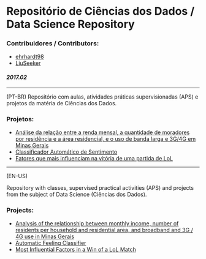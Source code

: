 # Repositório de Ciências dos Dados /<br/>Data Science Repository

### Contribuidores / Contributors:
- [ehrhardt98](https://github.com/ehrhardt98)
- [LiuSeeker](https://github.com/LiuSeeker)

#### *2017.02*
---

(PT-BR)
Repositório com aulas, atividades práticas supervisionadas (APS) e projetos da matéria de Ciências dos Dados.

### Projetos:
- [Análise da relação entre a renda mensal, a quantidade de moradores por residência e a área residencial, e o uso de banda larga e 3G/4G em Minas Gerais](https://github.com/LiuSeeker/CieDados/tree/master/Projeto%201)
- [Classificador Automático de Sentimento](https://github.com/LiuSeeker/CieDados/tree/master/Projeto2)
- [Fatores que mais influenciam na vitória de uma partida de LoL](https://github.com/LiuSeeker/CieDados/tree/master/Projeto%203)

---

(EN-US)

Repository with classes, supervised practical activities (APS) and projects from the subject of Data Science (Ciências dos Dados).

### Projects:
- [Analysis of the relationship between monthly income, number of residents per household and residential area, and broadband and 3G / 4G use in Minas Gerais](https://github.com/LiuSeeker/CieDados/tree/master/Projeto%201)
- [Automatic Feeling Classifier](https://github.com/LiuSeeker/CieDados/tree/master/Projeto2)
- [Most Influential Factors in a Win of a LoL Match](https://github.com/LiuSeeker/CieDados/tree/master/Projeto%203)
